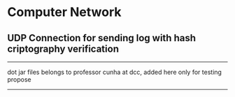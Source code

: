 # Computer Network
## UDP Connection for sending log with hash criptography verification
_____
dot jar files belongs to professor cunha at dcc, added here only for testing propose
_____
